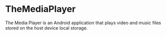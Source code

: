 # TheMediaPlayer
The Media Player is an Android application that plays video and music files stored on the host device local storage.

